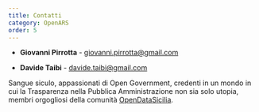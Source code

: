 ```yaml
---
title: Contatti
category: OpenARS
order: 5
---
```



* **Giovanni Pirrotta** - giovanni.pirrotta@gmail.com

* **Davide Taibi** - davide.taibi@gmail.com


Sangue siculo, appassionati di Open Government, credenti in un mondo in cui la 
Trasparenza nella Pubblica Amministrazione non sia solo utopia, membri orgogliosi 
della comunità <a target="_blank" href="http://www.opendatasicilia.it">OpenDataSicilia</a>.